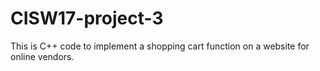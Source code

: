 # CISW17-project-3

This is C++ code to implement a shopping cart function on a website for online vendors.
